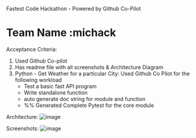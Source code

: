 Fastest Code Hackathon - Powered by Github Co-Pilot

# Team Name :michack

Acceptance Criteria:

1) Used Github Co-pilot
2) Has readme file with all screenshots & Architecture Diagram
3) Python - Get Weather for a particular City: Used Github Co Pilot for the following workload
   * Test a basic fast API program
   * Write standalone function
   * auto generate doc string for module and function
   * %% Generated Complete Pytest for the core module



Architecture:
![image](https://github.com/rravicha/michack/assets/41452724/80062d0b-5b12-4710-9e82-9ef5f3ff6b12)

Screenshots:
![image](https://github.com/rravicha/michack/assets/41452724/b15c4723-43a7-49f6-a0e3-752cd4707e0d)

